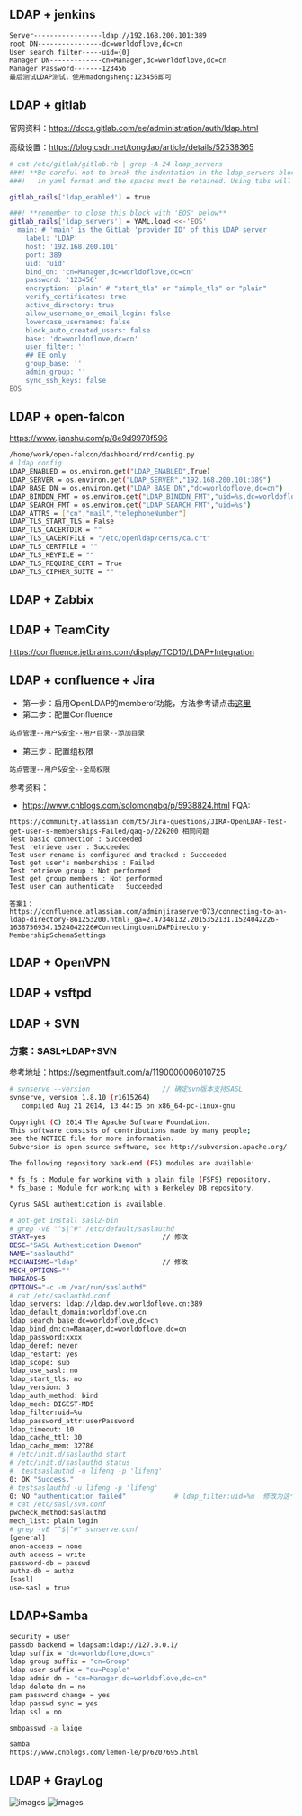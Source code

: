 ## LDAP + jenkins
``` bash
Server-----------------ldap://192.168.200.101:389
root DN----------------dc=worldoflove,dc=cn
User search filter-----uid={0}
Manager DN-------------cn=Manager,dc=worldoflove,dc=cn
Manager Password-------123456
最后测试LDAP测试，使用madongsheng:123456即可
```

## LDAP + gitlab
官网资料：https://docs.gitlab.com/ee/administration/auth/ldap.html

高级设置：https://blog.csdn.net/tongdao/article/details/52538365
``` bash
# cat /etc/gitlab/gitlab.rb | grep -A 24 ldap_servers
###! **Be careful not to break the indentation in the ldap_servers block. It is
###!   in yaml format and the spaces must be retained. Using tabs will not work.**

gitlab_rails['ldap_enabled'] = true

###! **remember to close this block with 'EOS' below**
gitlab_rails['ldap_servers'] = YAML.load <<-'EOS'
  main: # 'main' is the GitLab 'provider ID' of this LDAP server
    label: 'LDAP'
    host: '192.168.200.101'
    port: 389
    uid: 'uid'
    bind_dn: 'cn=Manager,dc=worldoflove,dc=cn'
    password: '123456'
    encryption: 'plain' # "start_tls" or "simple_tls" or "plain"
    verify_certificates: true
    active_directory: true
    allow_username_or_email_login: false
    lowercase_usernames: false
    block_auto_created_users: false
    base: 'dc=worldoflove,dc=cn'
    user_filter: ''
    ## EE only
    group_base: ''
    admin_group: ''
    sync_ssh_keys: false
EOS
```

## LDAP + open-falcon
https://www.jianshu.com/p/8e9d9978f596
``` bash
/home/work/open-falcon/dashboard/rrd/config.py
# ldap config
LDAP_ENABLED = os.environ.get("LDAP_ENABLED",True)
LDAP_SERVER = os.environ.get("LDAP_SERVER","192.168.200.101:389")
LDAP_BASE_DN = os.environ.get("LDAP_BASE_DN","dc=worldoflove,dc=cn")
LDAP_BINDDN_FMT = os.environ.get("LDAP_BINDDN_FMT","uid=%s,dc=worldoflove,dc=cn")
LDAP_SEARCH_FMT = os.environ.get("LDAP_SEARCH_FMT","uid=%s")
LDAP_ATTRS = ["cn","mail","telephoneNumber"]
LDAP_TLS_START_TLS = False
LDAP_TLS_CACERTDIR = ""
LDAP_TLS_CACERTFILE = "/etc/openldap/certs/ca.crt"
LDAP_TLS_CERTFILE = ""
LDAP_TLS_KEYFILE = ""
LDAP_TLS_REQUIRE_CERT = True
LDAP_TLS_CIPHER_SUITE = ""
```
## LDAP + Zabbix
## LDAP + TeamCity
https://confluence.jetbrains.com/display/TCD10/LDAP+Integration

## LDAP + confluence + Jira
- 第一步：启用OpenLDAP的memberof功能，方法参考请点击[这里](https://raw.githubusercontent.com/mds1455975151/tools/master/openldap/Enable_MemberOf.md)
- 第二步：配置Confluence
```
站点管理--用户&安全--用户目录--添加目录
```
- 第三步：配置组权限
```
站点管理--用户&安全--全局权限
```
参考资料：
- https://www.cnblogs.com/solomonqbq/p/5938824.html
FQA:
```
https://community.atlassian.com/t5/Jira-questions/JIRA-OpenLDAP-Test-get-user-s-memberships-Failed/qaq-p/226200 相同问题
Test basic connection : Succeeded
Test retrieve user : Succeeded
Test user rename is configured and tracked : Succeeded
Test get user's memberships : Failed
Test retrieve group : Not performed
Test get group members : Not performed
Test user can authenticate : Succeeded

答案1：
https://confluence.atlassian.com/adminjiraserver073/connecting-to-an-ldap-directory-861253200.html?_ga=2.47348132.2015352131.1524042226-1638756934.1524042226#ConnectingtoanLDAPDirectory-MembershipSchemaSettings
```

## LDAP + OpenVPN
## LDAP + vsftpd
## LDAP + SVN
### 方案：SASL+LDAP+SVN
参考地址：https://segmentfault.com/a/1190000006010725
``` bash
# svnserve --version                  // 确定svn版本支持SASL
svnserve, version 1.8.10 (r1615264)
   compiled Aug 21 2014, 13:44:15 on x86_64-pc-linux-gnu

Copyright (C) 2014 The Apache Software Foundation.
This software consists of contributions made by many people;
see the NOTICE file for more information.
Subversion is open source software, see http://subversion.apache.org/

The following repository back-end (FS) modules are available:

* fs_fs : Module for working with a plain file (FSFS) repository.
* fs_base : Module for working with a Berkeley DB repository.

Cyrus SASL authentication is available.

# apt-get install sasl2-bin
# grep -vE "^$|^#" /etc/default/saslauthd
START=yes                             // 修改
DESC="SASL Authentication Daemon"
NAME="saslauthd"
MECHANISMS="ldap"                     // 修改
MECH_OPTIONS=""
THREADS=5
OPTIONS="-c -m /var/run/saslauthd"
# cat /etc/saslauthd.conf
ldap_servers: ldap://ldap.dev.worldoflove.cn:389
ldap_default_domain:worldoflove.cn
ldap_search_base:dc=worldoflove,dc=cn
ldap_bind_dn:cn=Manager,dc=worldoflove,dc=cn
ldap_password:xxxx
ldap_deref: never
ldap_restart: yes
ldap_scope: sub
ldap_use_sasl: no
ldap_start_tls: no
ldap_version: 3
ldap_auth_method: bind
ldap_mech: DIGEST-MD5
ldap_filter:uid=%u
ldap_password_attr:userPassword
ldap_timeout: 10
ldap_cache_ttl: 30
ldap_cache_mem: 32786
# /etc/init.d/saslauthd start
# /etc/init.d/saslauthd status
#  testsaslauthd -u lifeng -p 'lifeng'
0: OK "Success."
# testsaslauthd -u lifeng -p 'lifeng'
0: NO "authentication failed"            # ldap_filter:uid=%u  修改为这个即可
# cat /etc/sasl/svn.conf
pwcheck_method:saslauthd
mech_list: plain login
# grep -vE "^$|^#" svnserve.conf
[general]
anon-access = none
auth-access = write
password-db = passwd
authz-db = authz
[sasl]
use-sasl = true
```
## LDAP+Samba
``` bash
security = user
passdb backend = ldapsam:ldap://127.0.0.1/
ldap suffix = "dc=worldoflove,dc=cn"
ldap group suffix = "cn=Group"
ldap user suffix = "ou=People"
ldap admin dn = "cn=Manager,dc=worldoflove,dc=cn"
ldap delete dn = no
pam password change = yes
ldap passwd sync = yes
ldap ssl = no

smbpasswd -a laige

samba
https://www.cnblogs.com/lemon-le/p/6207695.html
```

## LDAP + GrayLog
![images](https://github.com/mds1455975151/tools/blob/master/openldap/images/01.png)
![images](https://github.com/mds1455975151/tools/blob/master/openldap/images/02.png)
